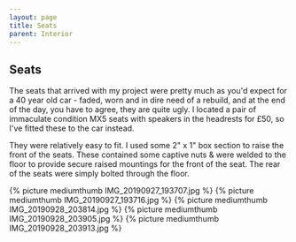 ```yaml
---
layout: page
title: Seats
parent: Interior
---
```

## Seats


The seats that arrived with my project were pretty much as you'd expect for a 40 year old car - faded, worn and in dire need of a rebuild, and at the end of the day, you have to agree, they are quite ugly. I located a pair of immaculate condition MX5 seats with speakers in the headrests for £50, so I've fitted these to the car instead.

They were relatively easy to fit. I used some 2" x 1" box section to raise the front of the seats. These contained some captive nuts & were welded to the floor to provide secure raised mountings for the front of the seat. The rear of the seats were simply bolted through the floor.

{% picture mediumthumb IMG_20190927_193707.jpg %}
{% picture mediumthumb IMG_20190927_193716.jpg %}
{% picture mediumthumb IMG_20190928_203814.jpg %}
{% picture mediumthumb IMG_20190928_203905.jpg %}
{% picture mediumthumb IMG_20190928_203913.jpg %}


